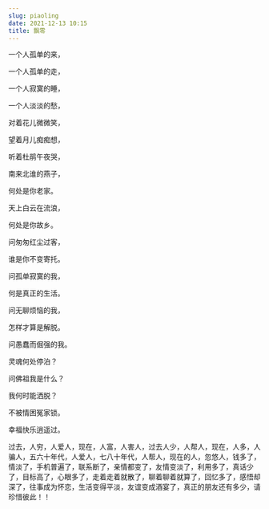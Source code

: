 ```yaml
---
slug: piaoling
date: 2021-12-13 10:15
title: 飘零
---
```

一个人孤单的来，

一个人孤单的走，

一个人寂寞的睡，

一个人淡淡的愁，

对着花儿微微笑，

望着月儿痴痴想，

听着杜鹃午夜哭，

南来北谁的燕子，

何处是你老家。

天上白云在流浪，

何处是你故乡。

问匆匆红尘过客，

谁是你不变寄托。

问孤单寂寞的我，

何是真正的生活。

问无聊烦恼的我，

怎样才算是解脱。

问愚蠢而倔强的我。

灵魂何处停泊？

问佛祖我是什么？

我何时能洒脱？

不被情困冤家锁。

幸福快乐逍遥过。







过去，人穷，人爱人，现在，人富，人害人，过去人少，人帮人，现在，人多，人骗人，五六十年代，人爱人，七八十年代，人帮人，现在的人，忽悠人，钱多了，情淡了，手机普遍了，联系断了，亲情都变了，友情变淡了，利用多了，真话少了，目标高了，心眼多了，走着走着就散了，聊着聊着就算了，回忆多了，感悟却深了，往事成为怀恋，生活变得平淡，友谊变成酒宴了，真正的朋友还有多少，请珍惜彼此！！